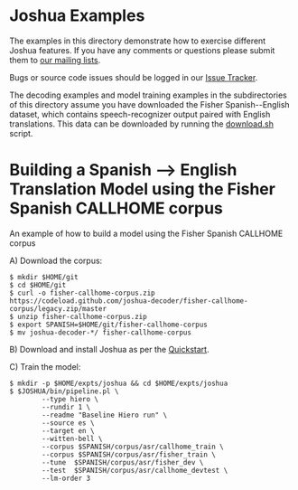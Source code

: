 # Joshua Examples

The examples in this directory demonstrate how to exercise different
Joshua features. If you have any comments or questions please submit 
them to [our mailing lists](https://cwiki.apache.org/confluence/display/JOSHUA/Support).

Bugs or source code issues should be logged in our 
[Issue Tracker](https://issues.apache.org/jira/browse/joshua).

The decoding examples and model training examples in the subdirectories of this
directory assume you have downloaded the Fisher Spanish--English dataset, which
contains speech-recognizer output paired with English translations. This data
can be downloaded by running the [download.sh](https://github.com/apache/incubator-joshua/blob/master/examples/download.sh) script.

# Building a Spanish --> English Translation Model using the Fisher Spanish CALLHOME corpus

An example of how to build a model using the Fisher Spanish CALLHOME corpus

A) Download the corpus:
```
$ mkdir $HOME/git
$ cd $HOME/git
$ curl -o fisher-callhome-corpus.zip https://codeload.github.com/joshua-decoder/fisher-callhome-corpus/legacy.zip/master
$ unzip fisher-callhome-corpus.zip
$ export SPANISH=$HOME/git/fisher-callhome-corpus
$ mv joshua-decoder-*/ fisher-callhome-corpus
```

B) Download and install Joshua as per the [Quickstart](https://github.com/apache/incubator-joshua#quick-start).

C) Train the model:
```
$ mkdir -p $HOME/expts/joshua && cd $HOME/expts/joshua
$ $JOSHUA/bin/pipeline.pl \
        --type hiero \
        --rundir 1 \
        --readme "Baseline Hiero run" \
        --source es \
        --target en \
        --witten-bell \
        --corpus $SPANISH/corpus/asr/callhome_train \
        --corpus $SPANISH/corpus/asr/fisher_train \
        --tune  $SPANISH/corpus/asr/fisher_dev \
        --test  $SPANISH/corpus/asr/callhome_devtest \
        --lm-order 3
```

